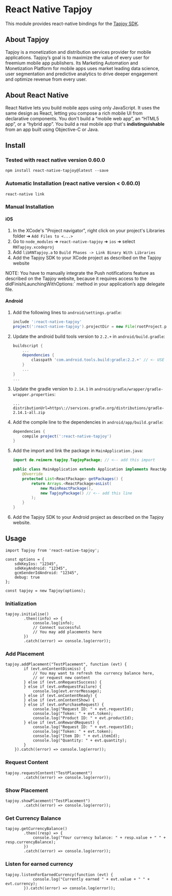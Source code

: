 # React Native Tapjoy

This module provides react-native bindings for the [Tapjoy SDK](https://home.tapjoy.com/developers/).

## About Tapjoy

Tapjoy is a monetization and distribution services provider for mobile applications. Tapjoy’s goal is to maximize the value of every user for freemium mobile app publishers. Its Marketing Automation and Monetization Platform for mobile apps uses market leading data science, user segmentation and predictive analytics to drive deeper engagement and optimize revenue from every user.

## About React Native

React Native lets you build mobile apps using only JavaScript. It uses the same design as React, letting you compose a rich mobile UI from declarative components. You don't build a “mobile web app”, an “HTML5 app”, or a “hybrid app”. You build a real mobile app that's __indistinguishable__ from an app built using Objective-C or Java.

## Install

### Tested with react native version 0.60.0

    npm install react-native-tapjoy@latest --save

### Automatic Installation (react native version < 0.60.0)

    react-native link

### Manual Installation

#### iOS

1. In the XCode's "Project navigator", right click on your project's Libraries folder ➜ `Add Files to <...>`
2. Go to `node_modules` ➜ `react-native-tapjoy` ➜ `ios` ➜ select `RNTapjoy.xcodeproj`
3. Add `libRNTapjoy.a` to `Build Phases -> Link Binary With Libraries`
4. Add the Tapjoy SDK to your XCode project as described on the Tapjoy website

NOTE: You have to manually integrate the Push notifications feature as described on the Tapjoy website, because it requires access to the didFinishLaunchingWithOptions:` method in your application’s app delegate file.

#### Android

1. Add the following lines to `android/settings.gradle`:
    ```gradle
    include ':react-native-tapjoy'
    project(':react-native-tapjoy').projectDir = new File(rootProject.projectDir, '../node_modules/react-native-tapjoy/android')

2. Update the android build tools version to `2.2.+` in `android/build.gradle`:
    ```gradle
    buildscript {
        ...
        dependencies {
            classpath 'com.android.tools.build:gradle:2.2.+' // <- USE 2.2.+ version
        }
        ...
    }
    ...
    ```

3. Update the gradle version to `2.14.1` in `android/gradle/wrapper/gradle-wrapper.properties`:
    ```
    ...
    distributionUrl=https\://services.gradle.org/distributions/gradle-2.14.1-all.zip
    ```

4. Add the compile line to the dependencies in `android/app/build.gradle`:
    ```gradle
    dependencies {
        compile project(':react-native-tapjoy')
    }
    ```

5. Add the import and link the package in `MainApplication.java`:
    ```java
    import de.reimerm.tapjoy.TapjoyPackage; // <-- add this import

    public class MainApplication extends Application implements ReactApplication {
        @Override
        protected List<ReactPackage> getPackages() {
            return Arrays.<ReactPackage>asList(
                new MainReactPackage(),
                new TapjoyPackage() // <-- add this line
            );
        }
    }
    ```

6. Add the Tapjoy SDK to your Android project as described on the Tapjoy website.

## Usage

    import Tapjoy from 'react-native-tapjoy';

    const options = {
        sdkKeyIos: "12345",
        sdkKeyAndroid: "12345",
        gcmSenderIdAndroid: "12345",
        debug: true
    };

    const tapjoy = new Tapjoy(options);

### Initialization

    tapjoy.initialise()
            .then((info) => {
                console.log(info);
                // Connect successful
                // You may add placements here
            })
            .catch((error) => console.log(error));

### Add Placement

    tapjoy.addPlacement("TestPlacement", function (evt) {
            if (evt.onContentDismiss) {
                // You may want to refresh the currency balance here,
                // or request new content
            } else if (evt.onRequestSuccess) {
            } else if (evt.onRequestFailure) {
                console.log(evt.errorMessage);
            } else if (evt.onContentReady) {
            } else if (evt.onContentShow) {
            } else if (evt.onPurchaseRequest) {
                console.log("Request ID: " + evt.requestId);
                console.log("Token: " + evt.token);
                console.log("Product ID: " + evt.productId);
            } else if (evt.onRewardRequest) {
                console.log("Request ID: " + evt.requestId);
                console.log("Token: " + evt.token);
                console.log("Item ID: " + evt.itemId);
                console.log("Quantity: " + evt.quantity);
            }
        }).catch((error) => console.log(error));

### Request Content

    tapjoy.requestContent("TestPlacement")
            .catch((error) => console.log(error));

### Show Placement

    tapjoy.showPlacement("TestPlacement")
            .catch((error) => console.log(error));

### Get Currency Balance

    tapjoy.getCurrencyBalance()
            .then((resp) => {
                console.log("Your currency balance: " + resp.value + " " + resp.currencyBalance);
            })
            .catch((error) => console.log(error));

### Listen for earned currency

    tapjoy.listenForEarnedCurrency(function (evt) {
                console.log("Currently earned " + evt.value + " " + evt.currency);
            }).catch((error) => console.log(error));
